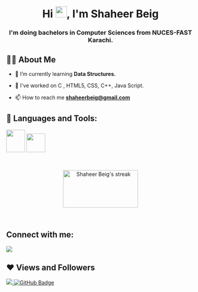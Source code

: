 <h1 align="center">Hi <img src="https://raw.githubusercontent.com/MartinHeinz/MartinHeinz/master/wave.gif" width="30px">, I'm Shaheer Beig</h1>
<h3 align="center">I'm doing bachelors in Computer Sciences from NUCES-FAST Karachi.</h3>

## 🙋‍♂️ About Me

-   🌱 I’m currently learning **Data Structures.**

-   👯 I've worked on C , HTML5, CSS, C++, Java Script.

-   📫 How to reach me **shaheerbeig@gmail.com**


## 🚀 Languages and Tools:

<p align="left"> 
  <img src="https://upload.wikimedia.org/wikipedia/commons/thumb/6/61/HTML5_logo_and_wordmark.svg/1024px-HTML5_logo_and_wordmark.svg.png" target="_blank" height="60px" width="50px"/>
  <img src="https://upload.wikimedia.org/wikipedia/commons/thumb/1/18/ISO_C%2B%2B_Logo.svg/1200px-ISO_C%2B%2B_Logo.svg.png" target="_blank" height="50px" width="50px"/>
</p>
<br/>

<p align="center">
    <a href="https://github.com/shaheerbeig/github-readme-streak-stats">
        <img title="🔥 Get streak stats for your profile at git.io/streak-stats" alt="Shaheer Beig's streak" src="https://github-readme-streak-stats.herokuapp.com/?user=shaheerbeig&theme=black-ice&hide_border=true&stroke=0000&background=060A0CD0" width="200px" height="100px"/>
    </a>
</p>

<br/>

## Connect with me:

<p align="left">

<a href = "https://www.linkedin.com/in/shaheer-beig-880a7523b/"><img src="https://img.icons8.com/fluent/48/000000/linkedin.png"/></a>

</p>

## ❤ Views and Followers

<a href="https://github.com/Meghna-DAS/github-profile-views-counter">
    <img src="https://komarev.com/ghpvc/?username=shaheerbeig">
</a>
<a href="https://github.com/shaheerbeig?tab=followers"><img src="https://img.shields.io/github/followers/shaheerbeig?label=Followers&style=social" alt="GitHub Badge"></a>
